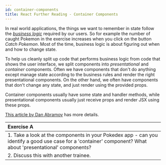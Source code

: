 ```yaml
---
id: container-components
title: React Further Reading - Container Components
---
```


In real world applications, the things we want to remember in state follow the [_business logic_](https://en.wikipedia.org/wiki/Business_logic) required by our users. So for example the number of caught Pokemon in the exercise increases when you click on the button _Catch Pokemon_. Most of the time, business logic is about figuring out when and how to change state.

To help us cleanly split up code that performs business logic from code that shows the user interface, we split components into _presentational_ and _container_ components. Often we have components that don't do anything except manage state according to the business rules and render the right presentational components. On the other hand, we often have components that don't change any state, and just render using the provided props.

Container components usually have some state and handler methods, while presentational components usually just receive props and render JSX using these props.

[This article by Dan Abramov](https://medium.com/@dan_abramov/smart-and-dumb-components-7ca2f9a7c7d0) has more details.

| Exercise A                                                                                                                                                   |
| :----------------------------------------------------------------------------------------------------------------------------------------------------------- |
| 1. Take a look at the components in your Pokedex app - can you identify a good use case for a 'container' component? What about 'presentational' components? |
| 2. Discuss this with another trainee.                                                                                                                        |
